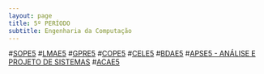 ```yaml
---
layout: page
title: 5º PERÍODO 
subtitle: Engenharia da Computação
---
```


#[SOPE5](cursos/5periodo/sope.md) 
#[LMAE5](cursos/5periodo/lmae.md) 
#[GPRE5](cursos/5periodo/gpre.md) 
#[COPE5](cursos/5periodo/cope.md) 
#[CELE5](cursos/5periodo/cele.md) 
#[BDAE5](cursos/5periodo/bdae.md) 
#[APSE5 - ANÁLISE E PROJETO DE SISTEMAS](cursos/5periodo/apse.md) 
#[ACAE5](cursos/5periodo/acae.md) 
